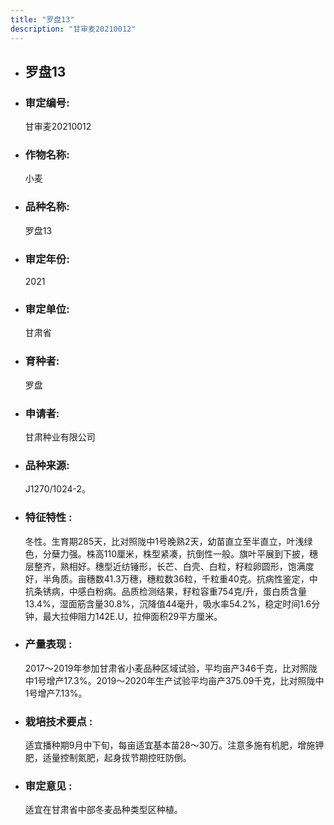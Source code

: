 ```yaml
---
title: "罗盘13"
description: "甘审麦20210012"
---
```

* ## 罗盘13
* ###  审定编号:  
   甘审麦20210012

*  ### 作物名称:  
   小麦

*   ###  品种名称: 
    罗盘13

*   ### 审定年份: 
    2021

*   ### 审定单位:  
    甘肃省

*   ### 育种者:  
    罗盘

*   ### 申请者:  
    甘肃种业有限公司

*   ### 品种来源:  
    J1270/1024-2。

*   ### 特征特性 : 
    冬性。生育期285天，比对照陇中1号晚熟2天，幼苗直立至半直立，叶浅绿色，分蘖力强。株高110厘米，株型紧凑，抗倒性一般。旗叶平展到下披，穗层整齐，熟相好。穗型近纺锤形，长芒、白壳、白粒，籽粒卵圆形，饱满度好，半角质。亩穗数41.3万穗，穗粒数36粒，千粒重40克。抗病性鉴定，中抗条锈病，中感白粉病。品质检测结果，籽粒容重754克/升，蛋白质含量13.4%，湿面筋含量30.8%，沉降值44毫升，吸水率54.2%，稳定时间1.6分钟，最大拉伸阻力142E.U，拉伸面积29平方厘米。

*   ### 产量表现 : 
    2017～2019年参加甘肃省小麦品种区域试验，平均亩产346千克，比对照陇中1号增产17.3%。2019～2020年生产试验平均亩产375.09千克，比对照陇中1号增产7.13%。

*   ### 栽培技术要点 : 
    适宜播种期9月中下旬，每亩适宜基本苗28～30万。注意多施有机肥，增施钾肥，适量控制氮肥，起身拔节期控旺防倒。

*   ### 审定意见 : 
    适宜在甘肃省中部冬麦品种类型区种植。
